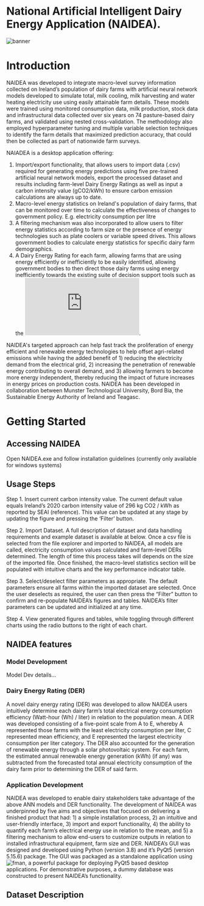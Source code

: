 # National Artificial Intelligent Dairy Energy Application (NAIDEA). 

![banner](https://github.com/shine10101/NAIDEA_Public/blob/20dd70a0dd116115bc7de64a71d08b9bac91fa7f/Screenshot.png)

# Introduction

NAIDEA was developed to integrate macro-level survey information collected on Ireland’s population of dairy farms with artificial neural network models developed to simulate total, milk cooling, milk harvesting and water heating electricity use using easily attainable farm details. These models were trained using monitored consumption data, milk production, stock data and infrastructural data collected over six years on 74 pasture-based dairy farms, and validated using nested cross-validation. The methodology also employed hyperparameter tuning and multiple variable selection techniques to identify the farm details that maximized prediction accuracy, that could then be collected as part of nationwide farm surveys.  

NAIADEA is a desktop application offering:

1. Import/export functionality, that allows users to import data (.csv) required for generating energy predictions using five pre-trained artificial neural network models, export the processed dataset and results including farm-level Dairy Energy Ratings as well as input a carbon intensity value (gCO2/kWh) to ensure carbon emission calculations are always up to date. 
2. Macro-level energy statistics on Ireland's population of dairy farms, that can be monitored over time to calculate the effectiveness of changes to government policy. E.g. electricity consumption per litre
3. A filtering mechanism was also incorporated to allow users to filter energy statistics according to farm size or the presence of energy technologies such as plate coolers or variable speed drives. This allows government bodies to calculate energy statistics for specific dairy farm demographics.
4. A Dairy Energy Rating for each farm, allowing farms that are using energy efficiently or inefficiently to be easily identified, allowing government bodies to then direct those dairy farms using energy inefficiently towards the existing suite of decision support tools such as the ![Agricultural Energy Optimization Platform](https://github.com/shine10101/AEOP_Public/blob/e66a3d8d044fd63433682655d39d4c55b7c971e6/README.md).

NAIDEA's targeted approach can help fast track the proliferation of energy efficient and renewable energy technologies to help offset agri-related emissions while having the added benefit of 1) reducing the electricity demand from the electrical grid, 2) increasing the penetration of renewable energy contributing to overall demand, and 3) allowing farmers to become more energy independent, thereby reducing the impact of future increases in energy prices on production costs. NAIDEA has been developed in collaboration between Munster Technological University, Bord Bia, the Sustainable Energy Authority of Ireland and Teagasc. 

# Getting Started

## Accessing NAIDEA

Open NAIDEA.exe and follow installation guidelines (currently only available for windows systems)

## Usage Steps

Step 1. Insert current carbon intensity value. The current default value equals Ireland’s 2020 carbon intensity value of 296 kg CO2 / kWh as reported by SEAI (reference). This value can be updated at any stage by updating the figure and pressing the ‘Filter’ button.

Step 2. Import Dataset. A full description of dataset and data handling requirements and example dataset is available at below. Once a csv file is selected from the file explorer and imported to NAIDEA, all models are called, electricity consumption values calculated and farm-level DERs determined. The length of time this process takes will depends on the size of the imported file. Once finished, the macro-level statistics section will be populated with intuitive charts and the key performance indicator table.

Step 3. Select/deselect filter parameters as appropriate. The default parameters ensure all farms within the imported dataset are selected. Once the user deselects as required, the user can then press the “Filter” button to confirm and re-populate NAIDEA’s figures and tables. NAIDEA’s filter parameters can be updated and initialized at any time.

Step 4. View generated figures and tables, while toggling through different charts using the radio buttons to the right of each chart.

## NAIDEA features

### Model Development

Model Dev details...

### Dairy Energy Rating (DER)

A novel dairy energy rating (DER) was developed to allow NAIDEA users intuitively determine each dairy farm’s total electrical energy consumption efficiency (Watt-hour (Wh) / liter) in relation to the population mean. A DER was developed consisting of a five-point scale from A to E, whereby A represented those farms with the least electricity consumption per liter, C represented mean efficiency, and E represented the largest electricity consumption per liter category. The DER also accounted for the generation of renewable energy through a solar photovoltaic system. For each farm, the estimated annual renewable energy generation (kWh) (if any) was subtracted from the forecasted total annual electricity consumption of the dairy farm prior to determining the DER of said farm.

### Application Development

NAIDEA was developed to enable dairy stakeholders take advantage of the above ANN models and DER functionality. The development of NAIDEA was underpinned by five aims and objectives that focused on delivering a finished product that had: 1) a simple installation process, 2) an intuitive and user-friendly interface, 3) import and export functionality, 4) the ability to quantify each farm’s electrical energy use in relation to the mean, and 5) a filtering mechanism to allow end-users to customize outputs in relation to installed infrastructural equipment, farm size and DER. NAIDEA’s GUI was designed and developed using Python (version 3.8) and it’s PyQt5 (version 5.15.6) package. The GUI was packaged as a standalone application using ![fman](https://build-system.fman.io/), a powerful package for deploying PyQt5 based desktop applications. For demonstrative purposes, a dummy database was constructed to present NAIDEA’s functionality.

## Dataset Description

